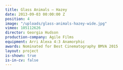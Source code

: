 ```yaml
---
title: Glass Animals — Hazey
date: 2013-09-03 00:00:00 Z
position: 4
image: "/uploads/glass-animals-hazey-wide.jpg"
vimeo: 105112626
director: Georgia Hudson
production-company: Agile Films
equipment: Arri Alexa 4:3 Anamorphic
awards: Nominated for Best Cinematography BMVA 2015
layout: project
is-shown: true
is-in-cv: false
---
```


